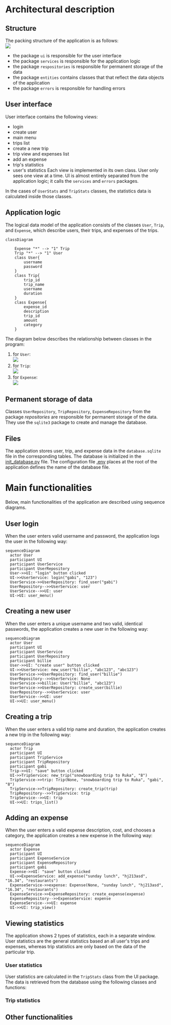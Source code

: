 # Architectural description

## Structure
The packing structure of the application is as follows: </br>
<img src="pictures/subfolders-structure.png"> </br>
- the package `ui` is responsible for the user interface
- the package `services` is responsible for the application logic
- the package `respositories` is responsible for permanent storage of the data
- the package `entities` contains classes that that reflect the data objects of the application
- the package `errors` is responsible for handling errors

## User interface
User interface contains the following views:
- login 
- create user
- main menu
- trips list
- create a new trip
- trip view and expenses list
- add an expense
- trip's statistics
- user's statistics
Each view is implemented in its own class. User only sees one view at a time. UI is almost entirely separated from the application logic; it calls the `services` and `errors` packages. 

In the cases of `UserStats` and `TripStats` classes, the statistics data is calculated inside those classes.  

## Application logic
The logical data model of the application consists of the classes `User`, `Trip`, and `Expense`, which describe users, their trips, and expenses of the trips.

```mermaid
classDiagram
    
    Expense "*" --> "1" Trip
    Trip "*" --> "1" User
    class User{
        username
        password
    }
    class Trip{
        trip_id
        trip_name
        username
        duration
    }
    class Expense{
        expense_id
        description
        trip_id
        amount
        category
    }
```

The diagram below describes the relationship between classes in the program: 
1. for `User`: </br>
<img src="pictures/user-service-diagram.png"> </br>
2. for `Trip`: </br>
<img src="pictures/trip-service-diagram.png"> </br>
3. for `Expense`: </br>
<img src="pictures/expense-service-diagram.png"> </br>

## Permanent storage of data
Classes `UserRepository`, `TripRepository`, `ExpenseRepository` from the package *repositories* are responsible for permanent storage of the data. They use the `sqlite3` package to create and manage the database.

## Files
The application stores user, trip, and expense data in the `database.sqlite` file in the corresponding tables. The database is initialized in the [init_database.py](https://github.com/gabikakol/software-dev-exercises/blob/main/travel-budget-app/src/init_database.py) file. The configuration file [.env](https://github.com/gabikakol/software-dev-exercises/blob/main/travel-budget-app/.env) places at the root of the application defines the name of the database file.

# Main functionalities
Below, main functionalities of the application are described using sequence diagrams. 

## User login
When the user enters valid username and password, the application logs the user in the following way: 

```mermaid
sequenceDiagram
  actor User
  participant UI
  participant UserService
  participant UserRepository
  User->>UI: "login" button clicked
  UI->>UserService: login("gabi", "123")
  UserService->>UserRepository: find_user("gabi")
  UserRepository-->>UserService: user
  UserService-->>UI: user
  UI->UI: user_menu()
```

## Creating a new user
When the user enters a unique username and two valid, identical passwords, the application creates a new user in the following way:

```mermaid
sequenceDiagram
  actor User
  participant UI
  participant UserService
  participant UserRepository
  participant billie
  User->>UI: "create user" button clicked
  UI->>UserService: new_user("billie", "abc123", "abc123")
  UserService->>UserRepository: find_user("billie")
  UserRepository-->>UserService: None
  UserService->>billie: User("billie", "abc123")
  UserService->>UserRepository: create_user(billie)
  UserRepository-->>UserService: user
  UserService-->>UI: user
  UI->>UI: user_menu()
```

## Creating a trip
When the user enters a valid trip name and duration, the application creates a new trip in the following way:

```mermaid
sequenceDiagram
  actor Trip
  participant UI
  participant TripService
  participant TripRepository
  participant gabi
  Trip->>UI: "save" button clicked
  UI->>TripService: new_trip("snowboarding trip to Ruka", "8")
  TripService->>trip: Trip(None, "snowboarding trip to Ruka", "gabi", "8")
  TripService->>TripRepository: create_trip(trip)
  TripRepository-->>TripService: trip
  TripService-->>UI: trip
  UI->>UI: trips_list()
```

## Adding an expense
When the user enters a valid expense description, cost, and chooses a category, the application creates a new expense in the following way:

```mermaid
sequenceDiagram
  actor Expense
  participant UI
  participant ExpenseService
  participant ExpenseRepository
  participant gabi
  Expense->>UI: "save" button clicked
  UI->>ExpenseService: add_expense("sunday lunch", "hj213asd", "16.34", "restaurants")
  ExpenseService->>expense: Expense(None, "sunday lunch", "hj213asd", "16.34", "restaurants")
  ExpenseService->>ExpenseRepository: create_expense(expense)
  ExpenseRepository-->>ExpenseService: expense
  ExpenseService-->>UI: expense
  UI->>UI: trip_view()
```

## Viewing statistics
The application shows 2 types of statistics, each in a separate window. User statistics are the general statistics based an all user's trips and expenses, whereas trip statistics are only based on the data of the particular trip. 

### User statistics
User statistics are calculated in the `TripStats` class from the UI package. The data is retrieved from the database using the following classes and functions:

### Trip statistics

## Other functionalities
